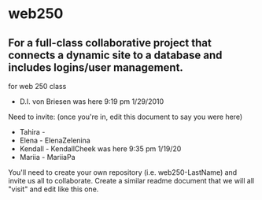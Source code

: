 # web250
## For a full-class collaborative project that connects a dynamic site to a database and includes logins/user management.
 for web 250 class

 - D.I. von Briesen was here 9:19 pm 1/29/2010

 Need to invite: (once you're in, edit this document to say you were here)
 - Tahira - 
 - Elena - ElenaZelenina
 - Kendall - KendallCheek was here 9:35 pm 1/19/20
 - Mariia - MariiaPa

You'll need to create your own repository (i.e. web250-LastName) and invite us all to collaborate. Create a similar readme document that we will all "visit" and edit like this one. 

